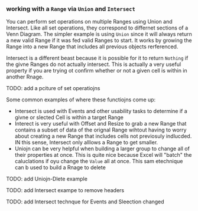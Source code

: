 ### working with a `Range` via `Union` and `Intersect`

You can perform set operations on multiple Ranges using Union and Intersect. Like all set operations, they correspond to differnet sections of a Venn Diagram. The simpler example is using `Union` since it will always return a new valid Range if it was fed valid Ranges to start. It works by growing the Range into a new Range that includes all previous objects rerferenced.

Intersect is a different beast because it is possible for it to return `Nothing` if the givne Ranges do not actually intersect. This is actually a very useful property if you are trying ot confirm whether or not a given cell is within in another Rnage.

TODO: add a pciture of set operatiojns

Some common examples of where these functiojns come up:

- Intersect is used with Events and other usability tasks to determine if a givne or slected Cell is within a target Range
- Interect is very useful with Offset and Resize to grab a new Range that contains a subset of data of the orignal Range wihtout having to worry about creating a new Range that includes cells not previosuly indlucded. IN this sense, Intersect only alllows a Range to get smaller.
- Uniojn can be very helpful when building a larger group to change all of their properties at once. This is quite nice because Excel will "batch" the caluclations if oyu change the `Value` all at once. This sam etechnique can b used to build a Rnage to delete

TODO: add Uniojn-Dlete example

TODO: add Intersect exampe to remove headers

TODO: add Intersect technque for Events and Sleection changed
